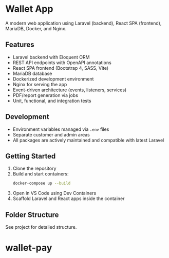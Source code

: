 # Wallet App

A modern web application using Laravel (backend), React SPA (frontend), MariaDB, Docker, and Nginx.

## Features
- Laravel backend with Eloquent ORM
- REST API endpoints with OpenAPI annotations
- React SPA frontend (Bootstrap 4, SASS, Vite)
- MariaDB database
- Dockerized development environment
- Nginx for serving the app
- Event-driven architecture (events, listeners, services)
- PDF/report generation via jobs
- Unit, functional, and integration tests

## Development
- Environment variables managed via `.env` files
- Separate customer and admin areas
- All packages are actively maintained and compatible with latest Laravel

## Getting Started
1. Clone the repository
2. Build and start containers:
   ```bash
   docker-compose up --build
   ```
3. Open in VS Code using Dev Containers
4. Scaffold Laravel and React apps inside the container

## Folder Structure
See project for detailed structure.
# wallet-pay
